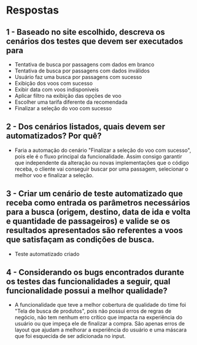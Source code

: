 # Respostas

## 1 - Baseado no site escolhido, descreva os cenários dos testes que devem ser executados para

* Tentativa de busca por passagens com dados em branco
* Tentativa de busca por passagens com dados inválidos
* Usuário faz uma busca por passagens com sucesso
* Exibição dos voos com sucesso
* Exibir data com voos indisponiveis
* Aplicar filtro na exibição das opções de voo
* Escolher uma tarifa diferente da recomendada
* Finalizar a seleção do voo com sucesso

## 2 - Dos cenários listados, quais devem ser automatizados? Por quê?

* Faria a automação do cenário "Finalizar a seleção do voo com sucesso", pois ele é o fluxo principal da funcionalidade. Assim consigo garantir que independente da alteração ou novas implementações que o código receba, o cliente vai conseguir buscar por uma passagem, selecionar o melhor voo e finalizar a seleção.

## 3 - Criar um cenário de teste automatizado que receba como entrada os parâmetros necessários para a busca (origem, destino, data de ida e volta e quantidade de passageiros) e valide se os resultados apresentados são referentes a voos que satisfaçam as condições de busca.

* Teste automatizado criado

## 4 - Considerando os bugs encontrados durante os testes das funcionalidades a seguir, qual funcionalidade possui a melhor qualidade?

* A funcionalidade que teve a melhor cobertura de qualidade do time foi "Tela de busca de produtos", pois não possui erros de regras de negócio, não tem nenhum erro crítico que impacta na experiência do usuário ou que impeça ele de finalizar a compra. São apenas erros de layout que ajudam a melhorar a experiência do usuário e uma máscara que foi esquecida de ser adicionada no input.
